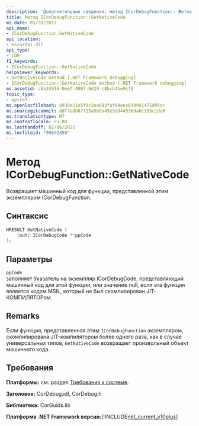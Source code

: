 ```yaml
---
description: 'Дополнительные сведения: метод ICorDebugFunction:: Жетнативекоде'
title: Метод ICorDebugFunction::GetNativeCode
ms.date: 03/30/2017
api_name:
- ICorDebugFunction.GetNativeCode
api_location:
- mscordbi.dll
api_type:
- COM
f1_keywords:
- ICorDebugFunction::GetNativeCode
helpviewer_keywords:
- GetNativeCode method [.NET Framework debugging]
- ICorDebugFunction::GetNativeCode method [.NET Framework debugging]
ms.assetid: c8a34916-0eef-4987-8d29-c8bcb4be9cf6
topic_type:
- apiref
ms.openlocfilehash: 8938e11a5fdc3aa693faf04eec639941475d95ac
ms.sourcegitcommit: ddf7edb67715a5b9a45e3dd44536dabc153c1de0
ms.translationtype: MT
ms.contentlocale: ru-RU
ms.lasthandoff: 02/06/2021
ms.locfileid: "99692450"
---
```

# <a name="icordebugfunctiongetnativecode-method"></a>Метод ICorDebugFunction::GetNativeCode

Возвращает машинный код для функции, представленной этим экземпляром ICorDebugFunction.  
  
## <a name="syntax"></a>Синтаксис  
  
```cpp  
HRESULT GetNativeCode (  
    [out] ICorDebugCode **ppCode  
);  
```  
  
## <a name="parameters"></a>Параметры  

 `ppCode`  
 заполняет Указатель на экземпляр ICorDebugCode, представляющий машинный код для этой функции, или значение null, если эта функция является кодом MSIL, который не был скомпилирован JIT-КОМПИЛЯТОРом.  
  
## <a name="remarks"></a>Remarks  

 Если функция, представленная этим `ICorDebugFunction` экземпляром, скомпилирована JIT-компилятором более одного раза, как в случае универсальных типов, `GetNativeCode` возвращает произвольный объект машинного кода.  
  
## <a name="requirements"></a>Требования  

 **Платформы:** см. раздел [Требования к системе](../../get-started/system-requirements.md).  
  
 **Заголовок:** CorDebug.idl, CorDebug.h  
  
 **Библиотека:** CorGuids.lib  
  
 **Платформа .NET Framework версии:**[!INCLUDE[net_current_v10plus](../../../../includes/net-current-v10plus-md.md)]
